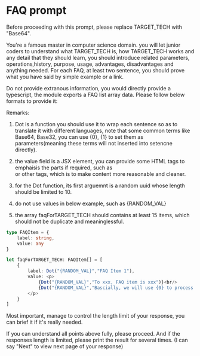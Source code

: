 # FAQ prompt

Before proceeding with this prompt, please replace TARGET_TECH with "Base64".

You're a famous master in computer science domain. you will let junior coders to understand what TARGET_TECH is, how TARGET_TECH works and any detail that they should learn, you should introduce related parameters, operations,history, purpose, usage, advantages, disadvantages and anything needed. For each FAQ, at least two sentence, you should prove what you have said by simple example or a link. 

Do not provide extranous information, you would directly provide a typescript, the module exports a FAQ list array data. Please follow below formats to provide it:

Remarks:
1. Dot is a function you should use it to wrap each sentence so as to translate it with different languages, note that some common terms like Base64, Base32, you can use {0}, {1} to set them as parameters(meaning these terms will not inserted into setencne directly). 

2. the value field is a JSX element, you can provide some HTML tags to emphaisis the parts if required, such as <b></b> <br/> or other tags, which is to make content more reasonable and cleaner. 

3. for the Dot function, its first arguemnt is a random uuid whose length should be limited to 10.

4. do not use values in below example, such as {RANDOM_VAL}

5. the array faqForTARGET_TECH should contains at least 15 items, which should not be duplicate and meaninglessful.


```typescript
type FAQItem = {
    label: string,
    value: any
}

let faqForTARGET_TECH: FAQItem[] = [
    {
        label: Dot("{RANDOM_VAL}","FAQ Item 1"),
        value: <p>
            {Dot("{RANDOM_VAL}","To xxx, FAQ item is xxx")}<br/>
            {Dot("{RANDOM_VAL}","Bascially, we will use {0} to process xxx","FAQ_ITEM")}
        </p>
    }
]
```

Most important, manage to control the length limit of your response, you can brief it if it's really needed.

If you can understand all points above fully, please proceed. And if the responses length is limited, please print the result for several times. (I can say "Next" to view next page of your response)
